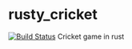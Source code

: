# rusty_cricket
[![Build Status](https://travis-ci.org/sriai/rusty_cricket.png?branch=master)](https://travis-ci.org/sriai/rusty_cricket)
Cricket game in rust
